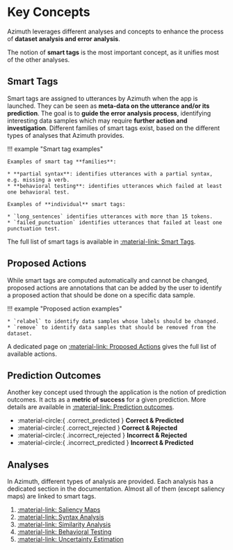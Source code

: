 # Key Concepts

Azimuth leverages different analyses and concepts to enhance the process of **dataset analysis and
error analysis**.

The notion of **smart tags** is the most important concept, as it unifies most of the other
analyses.

## Smart Tags

Smart tags are assigned to utterances by Azimuth when the app is launched. They can be seen as
**meta-data on the utterance and/or its prediction**. The goal is to **guide the error analysis
process**, identifying interesting
data samples which may require
**further action and investigation**. Different families of smart tags exist, based on the different
types of analyses that Azimuth provides.

!!! example "Smart tag examples"

    Examples of smart tag **families**:

    * **partial syntax**: identifies utterances with a partial syntax, e.g. missing a verb.
    * **behavioral testing**: identifies utterances which failed at least one behavioral test.

    Examples of **individual** smart tags:

    * `long_sentences` identifies utterances with more than 15 tokens.
    * `failed_punctuation` identifies utterances that failed at least one punctuation test.

The full list of smart tags is available in [:material-link: Smart Tags](smart-tags.md).

## Proposed Actions

While smart tags are computed automatically and cannot be changed, proposed actions are annotations
that can be added by the user to identify a proposed action that should be done on a specific data
sample.

!!! example "Proposed action examples"

    * `relabel` to identify data samples whose labels should be changed.
    * `remove` to identify data samples that should be removed from the dataset.

A dedicated page on [:material-link: Proposed Actions](proposed-actions.md) gives the full list of
available actions.

## Prediction Outcomes

Another key concept used through the application is the notion of prediction outcomes. It acts as a
**metric of success** for a given prediction. More details are available
in [:material-link: Prediction outcomes](outcomes.md).

* :material-circle:{ .correct_predicted } **Correct & Predicted**
* :material-circle:{ .correct_rejected } **Correct & Rejected**
* :material-circle:{ .incorrect_rejected } **Incorrect & Rejected**
* :material-circle:{ .incorrect_predicted } **Incorrect & Predicted**

## Analyses

In Azimuth, different types of analysis are provided. Each analysis has a dedicated section in the
documentation. Almost all of them (except saliency maps) are linked to smart tags.

1. [:material-link: Saliency Maps](saliency.md)
2. [:material-link: Syntax Analysis](syntax-analysis.md)
3. [:material-link: Similarity Analysis](similarity.md)
4. [:material-link: Behavioral Testing](behavioral-testing.md)
5. [:material-link: Uncertainty Estimation](uncertainty.md)
